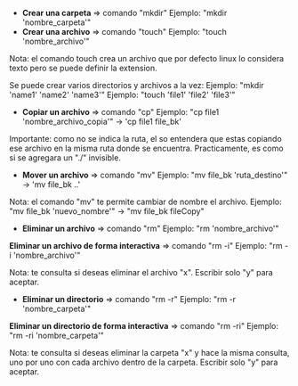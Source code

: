 - **Crear una carpeta** => comando "mkdir"
Ejemplo: "mkdir 'nombre_carpeta'"
- **Crear una archivo** => comando "touch"
Ejemplo: "touch 'nombre_archivo'"

Nota: el comando touch crea un archivo que por defecto linux lo considera texto pero se puede definir la extension.

Se puede crear varios directorios y archivos a la vez:
Ejemplo: "mkdir 'name1' 'name2' 'name3'"
Ejemplo: "touch 'file1' 'file2' 'file3'"

- **Copiar un archivo** => comando "cp"
Ejemplo: "cp file1 'nombre_archivo_copia'" -> 'cp file1 file_bk'

Importante: como no se indica la ruta, el so entendera que estas copiando ese archivo en la misma ruta donde se encuentra. Practicamente, es como si se agregara un "./" invisible.

- **Mover un archivo** => comando "mv"
Ejemplo: "mv file_bk 'ruta_destino'" -> 'mv file_bk ..'

Nota: el comando "mv" te permite cambiar de nombre el archivo.
Ejemplo: "mv file_bk 'nuevo_nombre'" -> "mv file_bk fileCopy"

- **Eliminar un archivo** => comando "rm"
Ejemplo: "rm 'nombre_archivo'"

 **Eliminar un archivo de forma interactiva** => comando "rm -i"
Ejemplo: "rm -i 'nombre_archivo'"

Nota: te consulta si deseas eliminar el archivo "x". Escribir solo "y" para aceptar.

- **Eliminar un directorio** => comando "rm -r"
Ejemplo: "rm  -r 'nombre_carpeta'"

 **Eliminar un directorio de forma interactiva** => comando "rm -ri"
Ejemplo: "rm -ri 'nombre_carpeta'"

Nota: te consulta si deseas eliminar la carpeta "x" y hace la misma consulta, uno por uno con cada archivo dentro de la carpeta. Escribir solo "y" para aceptar.